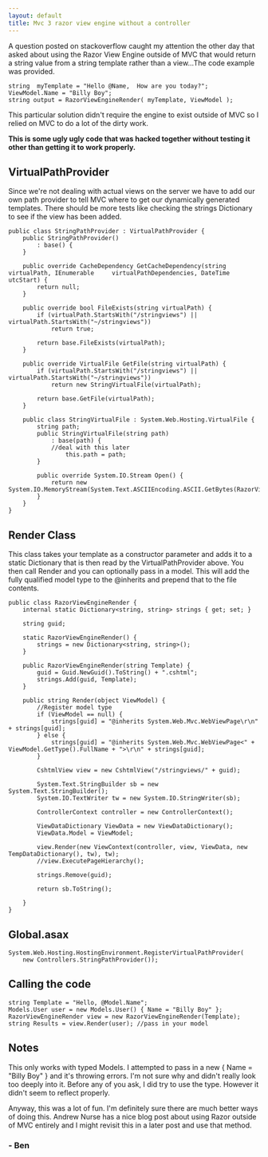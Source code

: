 ```yaml
---
layout: default
title: Mvc 3 razor view engine without a controller
---
```


<p>A question posted on stackoverflow caught my attention the other day that asked about using the Razor View Engine outside of MVC that would return a string value from a string template rather than a view...The code example was provided.</p>

<pre><code>string  myTemplate = "Hello @Name,  How are you today?";
ViewModel.Name = "Billy Boy";
string output = RazorViewEngineRender( myTemplate, ViewModel );
</code></pre>

<p>This particular solution didn't require the engine to exist outside of MVC so I relied on MVC to do a lot of the dirty work.</p>

<p><strong>This is some ugly ugly code that was hacked together without testing it other than getting it to work properly.</strong></p>

<h2>VirtualPathProvider</h2>

<p>Since we're not dealing with actual views on the server we have to add our own path provider to tell MVC where to get our dynamically generated templates. There should be more tests like checking the strings Dictionary to see if the view has been added.</p>

<pre><code>public class StringPathProvider : VirtualPathProvider {
    public StringPathProvider()
        : base() {
    }

    public override CacheDependency GetCacheDependency(string virtualPath, IEnumerable     virtualPathDependencies, DateTime utcStart) {
        return null;
    }

    public override bool FileExists(string virtualPath) {
        if (virtualPath.StartsWith("/stringviews") || virtualPath.StartsWith("~/stringviews"))
            return true;

        return base.FileExists(virtualPath);
    }

    public override VirtualFile GetFile(string virtualPath) {
        if (virtualPath.StartsWith("/stringviews") || virtualPath.StartsWith("~/stringviews"))
            return new StringVirtualFile(virtualPath);

        return base.GetFile(virtualPath);
    }

    public class StringVirtualFile : System.Web.Hosting.VirtualFile {
        string path;
        public StringVirtualFile(string path)
            : base(path) {
            //deal with this later
                this.path = path;
        }

        public override System.IO.Stream Open() {
            return new System.IO.MemoryStream(System.Text.ASCIIEncoding.ASCII.GetBytes(RazorViewEngineRender.strings[System.IO.Path.GetFileName(path)]));
        }
    }
}
</code></pre>

<h2>Render Class</h2>

<p>This class takes your template as a constructor parameter and adds it to a static Dictionary that is then read by the VirtualPathProvider above. You then call Render and you can optionally pass in a model. This will add the fully qualified model type to the @inherits and prepend that to the file contents.</p>

<pre><code>public class RazorViewEngineRender {
    internal static Dictionary&lt;string, string&gt; strings { get; set; }

    string guid;

    static RazorViewEngineRender() {
        strings = new Dictionary&lt;string, string&gt;();
    }

    public RazorViewEngineRender(string Template) {
        guid = Guid.NewGuid().ToString() + ".cshtml";
        strings.Add(guid, Template);
    }

    public string Render(object ViewModel) {
        //Register model type
        if (ViewModel == null) {
            strings[guid] = "@inherits System.Web.Mvc.WebViewPage\r\n" + strings[guid];
        } else {
            strings[guid] = "@inherits System.Web.Mvc.WebViewPage&lt;" + ViewModel.GetType().FullName + "&gt;\r\n" + strings[guid];
        }

        CshtmlView view = new CshtmlView("/stringviews/" + guid);

        System.Text.StringBuilder sb = new System.Text.StringBuilder();
        System.IO.TextWriter tw = new System.IO.StringWriter(sb);

        ControllerContext controller = new ControllerContext();

        ViewDataDictionary ViewData = new ViewDataDictionary();
        ViewData.Model = ViewModel;

        view.Render(new ViewContext(controller, view, ViewData, new TempDataDictionary(), tw), tw);
        //view.ExecutePageHierarchy();

        strings.Remove(guid);

        return sb.ToString();

    }
}
</code></pre>

<h2>Global.asax</h2>

<pre><code>System.Web.Hosting.HostingEnvironment.RegisterVirtualPathProvider(
    new Controllers.StringPathProvider());
</code></pre>

<h2>Calling the code</h2>

<pre><code>string Template = "Hello, @Model.Name";
Models.User user = new Models.User() { Name = "Billy Boy" };
RazorViewEngineRender view = new RazorViewEngineRender(Template);
string Results = view.Render(user); //pass in your model
</code></pre>

<h2>Notes</h2>

<p>This only works with typed Models. I attempted to pass in a new { Name = "Billy Boy" } and it's throwing errors. I'm not sure why and didn't really look too deeply into it. Before any of you ask, I did try to use the <strong><dynamic></strong> type. However it didn't seem to reflect properly. </p>

<p>Anyway, this was a lot of fun. I'm definitely sure there are much better ways of doing this. Andrew Nurse has a nice blog post about using Razor outside of MVC entirely and I might revisit this in a later post and use that method.</p>

<h3>- Ben</h3>